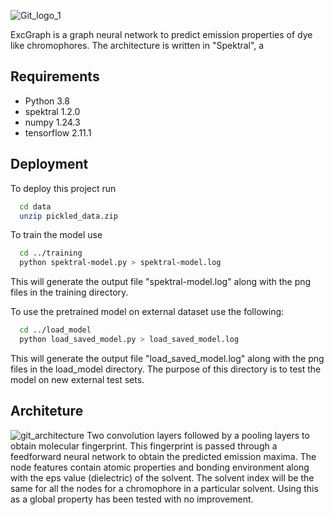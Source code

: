 ![Git_logo_1](https://media.github.iu.edu/user/24867/files/e9401be6-c886-4d7d-b864-f126c168f9f8)

ExcGraph is a graph neural network to predict emission properties of dye like chromophores.
The architecture is written in "Spektral", a 
## Requirements

- Python 3.8
- spektral 1.2.0
- numpy 1.24.3
- tensorflow 2.11.1
## Deployment

To deploy this project run

```bash
  cd data
  unzip pickled_data.zip
```
To train the model use
```bash
  cd ../training
  python spektral-model.py > spektral-model.log
```
This will generate the output file "spektral-model.log" along with the png files in the training directory.

To use the pretrained model on external dataset use the following:
```bash
  cd ../load_model
  python load_saved_model.py > load_saved_model.log
```
This will generate the output file "load_saved_model.log" along with the png files in the load_model directory. The purpose of this directory is to test the model on new external test sets.
## Architeture
![git_architecture](https://media.github.iu.edu/user/24867/files/5acdadcc-45a0-4b6c-9aa4-53fb47289279)
Two convolution layers followed by a pooling layers to obtain molecular fingerprint. This fingerprint is passed through a feedforward neural network to obtain the predicted emission maxima. The node features contain atomic properties and bonding environment along with the eps value (dielectric) of the solvent. The solvent index will be the same for all the nodes for a chromophore in a particular solvent. Using this as a global property has been tested with no improvement.
